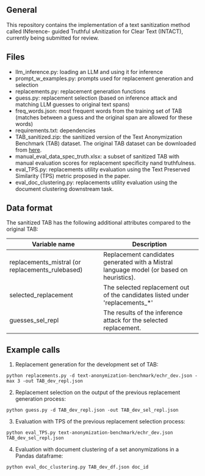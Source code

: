 ## General

This repository contains the implementation of a text sanitization method called INference-
guided Truthful sAnitization for Clear Text (INTACT), currently being submitted for review. 

## Files

- llm_inference.py: loading an LLM and using it for inference
- prompt_w_examples.py: prompts used for replacement generation and selection 
- replacements.py: replacement generation functions
- guess.py: replacement selection (based on inference attack and matching LLM guesses to original text spans)
- freq_words.json: most frequent words from the training set of TAB (matches between a guess and the original span are allowed for these words)
- requirements.txt: dependencies
- TAB_sanitized.zip: the sanitized version of the Text Anonymization Benchmark (TAB) dataset. The original TAB dataset can be downloaded from [here](https://github.com/NorskRegnesentral/text-anonymization-benchmark).
- manual_eval_data_spec_truth.xlsx: a subset of sanitized TAB with manual evaluation scores for replacement specificity nand truthfulness.
- eval_TPS.py: replacements utility evaluation using the Text Preserved Similarity (TPS) metric proposed in the paper.
- eval_doc_clustering.py: replacements utility evaluation using the document clustering downstream task.

## Data format

The sanitized TAB has the following additional attributes compared to the original TAB:

| Variable name      | Description       |
|----------------|----------------|
| replacements_mistral (or replacements_rulebased)  | Replacement candidates generated with a Mistral language model (or based on heuristics).  |
| selected_replacement  | The selected replacement out of the candidates listed under 'replacements_*'  |
| guesses_sel_repl  | The results of the inference attack for the selected replacement.  |

## Example calls 

1) Replacement generation for the development set of TAB: 

```{python}
python replacements.py -d text-anonymization-benchmark/echr_dev.json -max 3 -out TAB_dev_repl.json 
```

2) Replacement selection on the output of the previous replacement generation process:

```{python}
python guess.py -d TAB_dev_repl.json -out TAB_dev_sel_repl.json
```

3) Evaluation with TPS of the previous replacement selection process:

```{python}
python eval_TPS.py text-anonymization-benchmark/echr_dev.json TAB_dev_sel_repl.json
```

4) Evaluation with document clustering of a set anonymizations in a Pandas dataframe:
```{python}
python eval_doc_clustering.py TAB_dev_df.json doc_id
```
